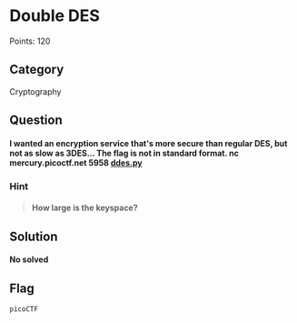 # Double DES
Points: 120

## Category
Cryptography

## Question
#### I wanted an encryption service that's more secure than regular DES, but not as slow as 3DES... The flag is not in standard format. nc mercury.picoctf.net 5958 [ddes.py](https://mercury.picoctf.net/static/c4dfb8340dd2d5808d92f34a5683c04d/ddes.py)

### Hint
>#### How large is the keyspace?



 
## Solution

#### No solved
## Flag
`picoCTF`